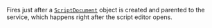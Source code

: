 Fires just after a [`ScriptDocument`](https://create.roblox.com/docs/reference/engine/classes/ScriptDocument) object is created and parented
to the service, which happens right after the script editor opens.